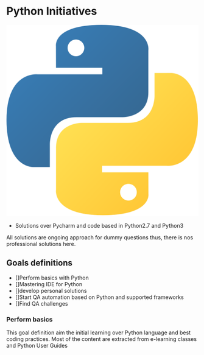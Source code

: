 # Python Initiatives

![python logo](images/python.png)

- Solutions over Pycharm and code based in Python2.7 and Python3

All solutions are ongoing approach for dummy questions thus, there is nos professional solutions here.

## Goals definitions

- []Perform basics with Python
- []Mastering IDE for Python
- []develop personal solutions 
- []Start QA automation based on Python and supported frameworks
- []Find QA challenges

### Perform basics

This goal definition aim the initial learning over Python language and best coding practices.
Most of the content are extracted from e-learning classes and Python User Guides
